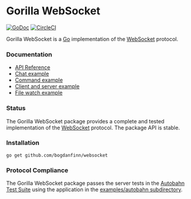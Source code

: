 # Gorilla WebSocket

[![GoDoc](https://godoc.org/github.com/bogdanfinn/websocket?status.svg)](https://godoc.org/github.com/bogdanfinn/websocket)
[![CircleCI](https://circleci.com/gh/gorilla/websocket.svg?style=svg)](https://circleci.com/gh/gorilla/websocket)

Gorilla WebSocket is a [Go](http://golang.org/) implementation of the
[WebSocket](http://www.rfc-editor.org/rfc/rfc6455.txt) protocol.


### Documentation

* [API Reference](https://pkg.go.dev/github.com/bogdanfinn/websocket?tab=doc)
* [Chat example](https://github.com/bogdanfinn/websocket/tree/main/examples/chat)
* [Command example](https://github.com/bogdanfinn/websocket/tree/main/examples/command)
* [Client and server example](https://github.com/bogdanfinn/websocket/tree/main/examples/echo)
* [File watch example](https://github.com/bogdanfinn/websocket/tree/main/examples/filewatch)

### Status

The Gorilla WebSocket package provides a complete and tested implementation of
the [WebSocket](http://www.rfc-editor.org/rfc/rfc6455.txt) protocol. The
package API is stable.

### Installation

    go get github.com/bogdanfinn/websocket

### Protocol Compliance

The Gorilla WebSocket package passes the server tests in the [Autobahn Test
Suite](https://github.com/crossbario/autobahn-testsuite) using the application in the [examples/autobahn
subdirectory](https://github.com/bogdanfinn/websocket/tree/main/examples/autobahn).
